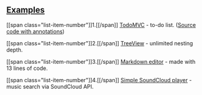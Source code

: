 ## [Examples](#!examples)


[[span class="list-item-number"]]1.[[/span]] [TodoMVC](//gh-embed.matreshka.io/v0/matreshkajs/matreshka_todomvc/?ref=gh-pages) - to-do list. ([Source code with annotations](//matreshkajs.github.io/matreshka_todomvc/docs/app.html))

[[span class="list-item-number"]]2.[[/span]] [TreeView](//gh-embed.matreshka.io/v0/matreshkajs/matreshka_examples/treeview/?ref=gh-pages) - unlimited nesting depth.

[[span class="list-item-number"]]3.[[/span]] [Markdown editor](//gh-embed.matreshka.io/v0/matreshkajs/matreshka_examples/markdown_editor/?ref=gh-pages) - made with 13 lines of code.

[[span class="list-item-number"]]4.[[/span]] [Simple SoundCloud player](//gh-embed.matreshka.io/v0/matreshkajs/matreshka_examples/soundcloud_search/?ref=gh-pages) - music search via SoundCloud API.
